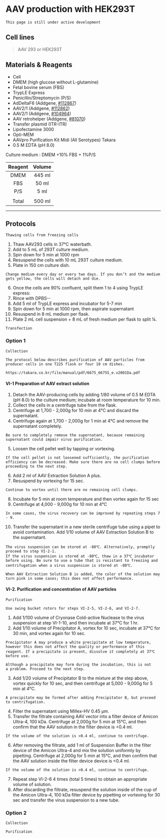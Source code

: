 # AAV production with HEK293T

```{note}
This page is still under active development
```

## Cell lines

> AAV 293 or HEK293T

## Materials & Reagents

- Cell
- DMEM (high glucose without L-glutamine)
- Fetal bovine serum (FBS)
- TrypLE Express
- Penicillin/Streptomycin (P/S)
- AdDeltaF6 (Addgene, [#112867](https://www.addgene.org/112867/))
- AAV2/1 (Addgene, [#112862](https://www.addgene.org/112862/))
- AAV2/1 (Addgene, [#104964](https://www.addgene.org/104964/))
- AAV retrohelper (Addgene, [#81070](https://www.addgene.org/81070/))
- Transfer plasmid (ITR-ITR)
- Lipofectamine 3000
- Opti-MEM
- AAVpro Purification Kit Midi (All Serotypes) Takara
- 0.5 M EDTA (pH 8.0)

Culture medium
: DMEM +10% FBS + 1%P/S

| Reagent | Volume |
|:-------:|:------:|
|  DMEM   | 445 ml |
|   FBS   | 50 ml  |
|   P/S   |  5 ml  |
|         |        |
|  Total  | 500 ml |

---

## Protocols

``Thawing cells from freezing cells``

1. Thaw AAV293 cells in 37°C waterbath.
2. Add to 5 mL of 293T culture medium.
3. Spin down for 5 min at 1000 rpm
4. Resuspend the cells with 10 mL 293T culture medium.
5. Plate in 150 cm culture dish.

```{important}
Change medium every day or every two days. If you don’t and the medium gets yellow, the cells will detach and die.
```

6. Once the cells are 90% confluent, split them 1 to 4 using TrypLE express:
7. Rince with DPBS--
8. Add 5 ml of TrypLE express and incubator for 5-7 min
9. Spin down for 5 min at 1000 rpm, then aspirate supernatant
10. Resuspend in 8 mL medium per flask.
11. Plate 2 mL cell suspension + 8 mL of fresh medium per flask to split ¼.

``Transfection``

### Option 1

``Collection``

```{important}
The protocol below describes purification of AAV particles from producer cells in one T225 flask or four 10 cm dishes.
```

```{seealso}
https://takara.co.kr/file/manual/pdf/6675_6675S_e.v2001Da.pdf
```

#### VI-1 Preparation of AAV extract solution

1. Detach the AAV-producing cells by adding 1/80 volume of 0.5 M EDTA (pH 8.0)
to the culture medium; incubate at room temperature for 10 min.
2. Collect the cells in a centrifuge tube from the flask.
3. Centrifuge at 1,700 - 2,000g for 10 min at 4℃ and discard the supernatant.
4. Centrifuge again at 1,700 - 2,000g for 1 min at 4℃ and remove the supernatant completely.

```{note}
Be sure to completely remove the supernatant, because remaining
supernatant could impair virus purification.
```

5. Loosen the cell pellet well by tapping or vortexing.

```{note}
If the cell pellet is not loosened sufficiently, the purification efficiency can be decreased. Make sure there are no cell clumps before proceeding to the next step.
```

6. Add 2 ml of AAV Extraction Solution A plus.
7. Resuspend by vortexing for 15 sec.

```{note}
Continue to vortex until there are no remaining cell clumps.
```

8. Incubate for 5 min at room temperature and then vortex again for 15 sec
9. Centrifuge at 4,000 - 9,000g for 10 min at 4℃
```{note}
In some cases, the virus recovery can be improved by repeating steps 7 - 9.
```
10. Transfer the supernatant in a new sterile centrifuge tube using a pipet to avoid contamination. Add 1/10 volume of AAV Extraction Solution B to the
supernatant.

```{note}
The virus suspension can be stored at -80℃. Alternatively, promptly proceed to step VI-2-1. 
If the virus suspension is stored at -80℃, thaw in a 37℃ incubator before using. Be sure to use a tube that is resistant to freezing and centrifugation when a virus suspension is stored at -80℃.
```

```{note}
When AAV Extraction Solution B is added, the color of the solution may turn pink in some cases; this does not affect performance.
```

#### VI-2. Purification and concentration of AAV particles

``Purification``

```{note}
Use swing bucket rotors for steps VI-2-5, VI-2-6, and VI-2-7.
```

1. Add 1/100 volume of Cryonase Cold-active Nuclease to the virus suspension at step VI-1-10, and then incubate at 37℃ for 1 hr.
2. Add 1/10 volume of Precipitator A, vortex for 10 sec, incubate at 37℃ for 30 min, and vortex again for 10 sec.

```{note}
Precipitator A may produce a white precipitate at low temperature, however this does not affect the quality or performance of this reagent. If a precipitate is present, dissolve it completely at 37℃
before use.
```

```{note}
Although a precipitate may form during the incubation, this is not
a problem. Proceed to the next step.
```

3. Add 1/20 volume of Precipitator B to the mixture at the step above, vortex quickly for 10 sec, and then centrifuge at 5,000 - 9,000g for 5 min at 4℃.

```{note}
A precipitate may be formed after adding Precipitator B, but proceed to centrifugation.
```

4. Filter the supernatant using Millex-HV 0.45 μm.
5. Transfer the filtrate containing AAV vector into a filter device of Amicon Ultra-4, 100 kDa. Centrifuge at 2,000g for 5 min at 15℃, and then confirm that the AAV solution in the filter device is <0.4 ml.

```{note}
If the volume of the solution is >0.4 ml, continue to centrifuge.
```

6. After removing the filtrate, add 1 ml of Suspension Buffer in the filter device of the Amicon Ultra-4 and mix the solution uniformly by pipetting. Centrifuge at 2,000g for 5 min at 15℃, and then confirm that the AAV solution inside the filter device device is <0.4 ml.

```{note}
If the volume of the solution is >0.4 ml, continue to centrifuge.
```

7. Repeat step VI-2-6 4 times (total 5 times) to obtain an appropriate volume of solution.
8. After discarding the filtrate, resuspend the solution inside of the cup of the Amicon Ultra-4, 100 kDa filter device by pipetting or vortexing for 30 sec and transfer the virus suspension to a new tube.

### Option 2

``Collection``

``Purification``
